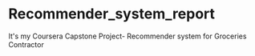 # Recommender_system_report
It's my Coursera Capstone Project- Recommender system for Groceries Contractor
